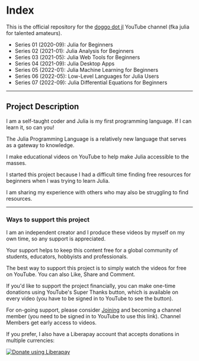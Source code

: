 # Index
This is the official repository for the [doggo dot jl](https://www.youtube.com/@doggodotjl) YouTube channel (fka julia for talented amateurs).

* Series 01 (2020-09): Julia for Beginners
* Series 02 (2021-01): Julia Analysis for Beginners
* Series 03 (2021-05): Julia Web Tools for Beginners
* Series 04 (2021-09): Julia Desktop Apps
* Series 05 (2022-01): Julia Machine Learning for Beginners
* Series 06 (2022-05): Low-Level Languages for Julia Users
* Series 07 (2022-09): Julia Differential Equations for Beginners
---
## Project Description

I am a self-taught coder and Julia is my first programming language. If I can learn it, so can you!

The Julia Programming Language is a relatively new language that serves as a gateway to knowledge.

I make educational videos on YouTube to help make Julia accessible to the masses.

I started this project because I had a difficult time finding free resources for beginners when I was trying to learn Julia.

I am sharing my experience with others who may also be struggling to find resources.

---
### Ways to support this project

I am an independent creator and I produce these videos by myself on my own time, so any support is appreciated.

Your support helps to keep this content free for a global community of students, educators, hobbyists and professionals.

The best way to support this project is to simply watch the videos for free on YouTube. You can also Like, Share and Comment.

If you'd like to support the project financially, you can make one-time donations using YouTube's Super Thanks button, which is available on every video (you have to be signed in to YouTube to see the button).

For on-going support, please consider [Joining](https://www.youtube.com/channel/UCQwQVlIkbalDzmMnr-0tRhw/join) and becoming a channel member (you need to be signed in to YouTube to use this link). Channel Members get early access to videos.

If you prefer, I also have a Liberapay account that accepts donations in multiple currencies:

<noscript><a href="https://liberapay.com/julia4ta/donate"><img alt="Donate using Liberapay" src="https://liberapay.com/assets/widgets/donate.svg"></a></noscript>

